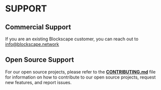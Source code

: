 # SUPPORT

## Commercial Support

If you are an existing Blockscape customer, you can reach out to [info@blockscape.network](mailto:info@blockscape.network)

## Open Source Support

For our open source projects, please refer to the **[CONTRIBUTING.md](https://github.com/BlockscapeNetwork/.github/blob/main/CONTRIBUTING.md)** file for information on how to contribute to our open source projects, request new features, and report issues.